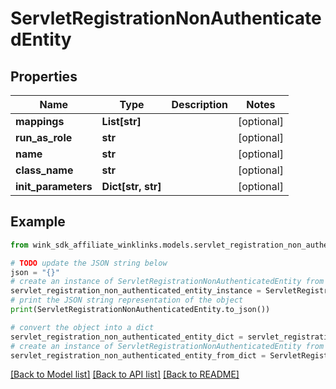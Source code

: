 # ServletRegistrationNonAuthenticatedEntity


## Properties

Name | Type | Description | Notes
------------ | ------------- | ------------- | -------------
**mappings** | **List[str]** |  | [optional] 
**run_as_role** | **str** |  | [optional] 
**name** | **str** |  | [optional] 
**class_name** | **str** |  | [optional] 
**init_parameters** | **Dict[str, str]** |  | [optional] 

## Example

```python
from wink_sdk_affiliate_winklinks.models.servlet_registration_non_authenticated_entity import ServletRegistrationNonAuthenticatedEntity

# TODO update the JSON string below
json = "{}"
# create an instance of ServletRegistrationNonAuthenticatedEntity from a JSON string
servlet_registration_non_authenticated_entity_instance = ServletRegistrationNonAuthenticatedEntity.from_json(json)
# print the JSON string representation of the object
print(ServletRegistrationNonAuthenticatedEntity.to_json())

# convert the object into a dict
servlet_registration_non_authenticated_entity_dict = servlet_registration_non_authenticated_entity_instance.to_dict()
# create an instance of ServletRegistrationNonAuthenticatedEntity from a dict
servlet_registration_non_authenticated_entity_from_dict = ServletRegistrationNonAuthenticatedEntity.from_dict(servlet_registration_non_authenticated_entity_dict)
```
[[Back to Model list]](../README.md#documentation-for-models) [[Back to API list]](../README.md#documentation-for-api-endpoints) [[Back to README]](../README.md)


